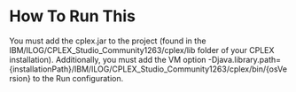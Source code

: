 How To Run This
===============================
You must add the cplex.jar to the project (found in the IBM/ILOG/CPLEX_Studio_Community1263/cplex/lib folder of your CPLEX installation). Additionally, you must add the VM option -Djava.library.path={installationPath}/IBM/ILOG/CPLEX_Studio_Community1263/cplex/bin/{osVersion} to the Run configuration.